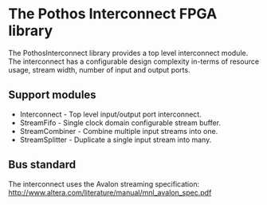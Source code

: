 # The Pothos Interconnect FPGA library

The PothosInterconnect library provides a top level interconnect module.
The interconnect has a configurable design complexity in-terms of
resource usage, stream width, number of input and output ports.

## Support modules

* Interconnect - Top level input/output port interconnect.
* StreamFifo - Single clock domain configurable stream buffer.
* StreamCombiner - Combine multiple input streams into one.
* StreamSplitter - Duplicate a single input stream into many.

## Bus standard

The interconnect uses the Avalon streaming specification:
http://www.altera.com/literature/manual/mnl_avalon_spec.pdf
